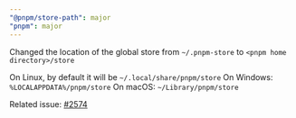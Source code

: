 ```yaml
---
"@pnpm/store-path": major
"pnpm": major
---
```


Changed the location of the global store from `~/.pnpm-store` to `<pnpm home directory>/store`

On Linux, by default it will be `~/.local/share/pnpm/store`
On Windows: `%LOCALAPPDATA%/pnpm/store`
On macOS: `~/Library/pnpm/store`

Related issue: [#2574](https://github.com/pnpm/pnpm/issues/2574)

